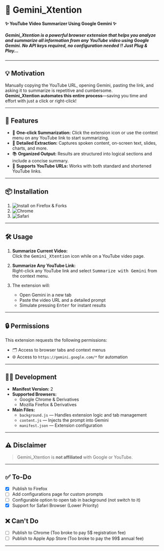 # 🚀 Gemini_Xtention

**✨ YouTube Video Summarizer Using Google Gemini ✨**

##### Gemini_Xtention is a powerful browser extension that helps you analyze and summarize all information from any YouTube video using Google Gemini. No API keys required, no configuration needed !! Just Plug & Play...
---

## 💡 Motivation

Manually copying the YouTube URL, opening Gemini, pasting the link, and asking it to summarize is repetitive and cumbersome.  
**Gemini_Xtention automates this entire process**—saving you time and effort with just a click or right-click!

---

## 🌟 Features

- 🎯 **One-click Summarization:** Click the extension icon or use the context menu on any YouTube link to start summarizing.
- 🧠 **Detailed Extraction:** Captures spoken content, on-screen text, slides, charts, and more.
- 📚 **Organized Output:** Results are structured into logical sections and include a concise summary.
- 🔗 **Supports YouTube URLs:** Works with both standard and shortened YouTube links.

---

## 📦 Installation

1. ![Install on Firefox & Forks](https://addons.mozilla.org/addon/yt-video-summarizer/)
2. ![Chrome](https://github.com/sk5268/Gemini_Xtention/releases/tag/Stable)
3. ![Safari](https://github.com/sk5268/Gemini_Xtention/releases/tag/Stable)

---

## 🛠️ Usage

1. **Summarize Current Video:**  
   Click the <kbd>Gemini_Xtention</kbd> icon while on a YouTube video page.

2. **Summarize Any YouTube Link:**  
   Right-click any YouTube link and select <kbd>Summarize with Gemini</kbd> from the context menu.

3. The extension will:
   - Open Gemini in a new tab
   - Paste the video URL and a detailed prompt
   - Simulate pressing <kbd>Enter</kbd> for instant results

---

## 🔒 Permissions

This extension requests the following permissions:

- 🗂️ Access to browser tabs and context menus
- 🌐 Access to `https://gemini.google.com/*` for automation

---

## 👩‍💻 Development

- **Manifest Version:** 2
- **Supported Browsers:**  
  - Google Chrome & Derivatives
  - Mozilla Firefox & Derivatives
- **Main Files:**  
  - `background.js` — Handles extension logic and tab management  
  - `content.js` — Injects the prompt into Gemini  
  - `manifest.json` — Extension configuration

---

## ⚠️ Disclaimer

> Gemini_Xtention is **not affiliated** with Google or YouTube.

---

## ✅ To-Do

- [x] Publish to Firefox
- [ ] Add configurations page for custom prompts
- [ ] Configurable option to open tab in background (not switch to it)
- [x] Support for Safari Browser (Lower Priority)

## ❌ Can't Do
- [ ] Publish to Chrome (Too broke to pay 5$ registration fee)
- [ ] Publish to Apple App Store (Too broke to pay the 99$ annual fee)
---
